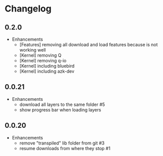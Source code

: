 # Changelog

## 0.2.0

* Enhancements
  * [Features] removing all download and load features because is not working well
  * [Kernel] removing Q
  * [Kernel] removing q-io
  * [Kernel] including bluebird
  * [Kernel] including azk-dev

## 0.0.21

* Enhancements
  * download all layers to the same folder #5
  * show progress bar when loading layers

## 0.0.20

* Enhancements
  * remove "transpiled" lib folder from git #3
  * resume downloads from where they stop #1
